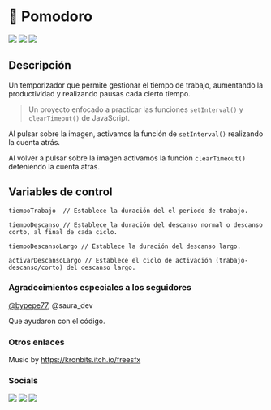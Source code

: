 # 🍅 Pomodoro

[<img src="https://img.shields.io/github/last-commit/altaskur/pomodoro?style=for-the-badge"></img>](https://github.com/altaskur/pomodoro/commits/main) [<img src="https://img.shields.io/github/license/altaskur/pomodoro?style=for-the-badge">](https://github.com/altaskur/pomodoro/blob/main/LICENSE)
[<img src="https://img.shields.io/github/languages/top/altaskur/pomodoro?style=for-the-badge">](https://github.com/altaskur/pomodoro)

## Descripción

Un temporizador que permite gestionar el tiempo de trabajo, aumentando la productividad y realizando pausas cada cierto tiempo.

> Un proyecto enfocado a practicar las funciones ```setInterval()``` y ```clearTimeout()``` de JavaScript.

Al pulsar sobre la imagen, activamos la función de ```setInterval()``` realizando la cuenta atrás.

Al volver a pulsar sobre la imagen activamos la función ```clearTimeout()``` deteniendo la cuenta atrás.

## Variables de control

    tiempoTrabajo  // Establece la duración del el periodo de trabajo.

    tiempoDescanso // Establece la duración del descanso normal o descanso corto, al final de cada ciclo.
 
    tiempoDescansoLargo // Establece la duración del descanso largo.

    activarDescansoLargo // Establece el ciclo de activación (trabajo-descanso/corto) del descanso largo.

### Agradecimientos especiales a los seguidores

[@bypepe77](https://github.com/bypepe77), @saura_dev

Que ayudaron con el código.

### Otros enlaces

Music by <https://kronbits.itch.io/freesfx>

### Socials

[<img src="https://img.shields.io/github/followers/altaskur?label=GitHub&color=inactive&logo=Github&style=flat-square"></img>](https://github.com/altaskur)
[<img src="https://img.shields.io/twitter/follow/altaskur?label=Twitter&logo=Twitter&style=flat-square"></img>](https://twitter.com/Altaskur)
[<img src="https://img.shields.io/twitch/status/altaksur?label=Twitch - stream &logo=twitch&style=flat-square"></img>](https://www.twitch.tv/altaskur)
